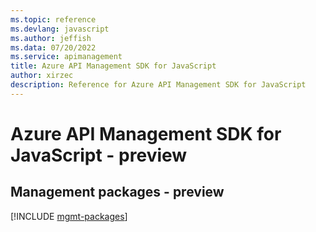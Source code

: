 ```yaml
---
ms.topic: reference
ms.devlang: javascript
ms.author: jeffish
ms.data: 07/20/2022
ms.service: apimanagement
title: Azure API Management SDK for JavaScript
author: xirzec
description: Reference for Azure API Management SDK for JavaScript
---
```

# Azure API Management SDK for JavaScript - preview

## Management packages - preview
[!INCLUDE [mgmt-packages](api-management-mgmt-index.md)]
